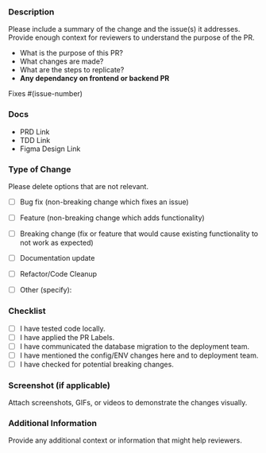 ### Description

Please include a summary of the change and the issue(s) it addresses. Provide enough context for reviewers to understand the purpose of the PR.

- What is the purpose of this PR?
- What changes are made?
- What are the steps to replicate?
- **Any dependancy on frontend or backend PR**
  

Fixes #(issue-number) <!-- Link the relevant issue -->

### Docs

- PRD Link
- TDD Link
- Figma Design Link


### Type of Change

Please delete options that are not relevant.

- [ ] Bug fix (non-breaking change which fixes an issue)
- [ ] Feature (non-breaking change which adds functionality)
- [ ] Breaking change (fix or feature that would cause existing functionality to not work as expected)
- [ ] Documentation update
- [ ] Refactor/Code Cleanup
- [ ] Other (specify):


### Checklist
- [ ] I have tested code locally.
- [ ] I have applied the PR Labels.
- [ ] I have communicated the database migration to the deployment team.
- [ ] I have mentioned the config/ENV changes here and to deployment team.
- [ ] I have checked for potential breaking changes.

### Screenshot (if applicable)

Attach screenshots, GIFs, or videos to demonstrate the changes visually.


### Additional Information

Provide any additional context or information that might help reviewers.
